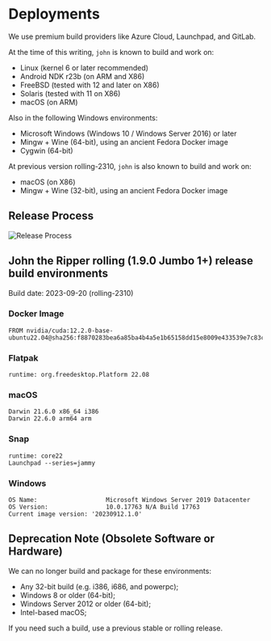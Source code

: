 # Deployments

We use premium build providers like Azure Cloud, Launchpad, and GitLab.

At the time of this writing, `john` is known to build and work on:

* Linux (kernel 6 or later recommended)
* Android NDK r23b (on ARM and X86)
* FreeBSD (tested with 12 and later on X86)
* Solaris (tested with 11 on X86)
* macOS (on ARM)

Also in the following Windows environments:
* Microsoft Windows (Windows 10 / Windows Server 2016) or later
* Mingw + Wine (64-bit), using an ancient Fedora Docker image
* Cygwin (64-bit)

At previous version rolling-2310, `john` is also known to build and work on:

* macOS (on X86)
* Mingw + Wine (32-bit), using an ancient Fedora Docker image

## Release Process

![Release Process](https://mermaid.ink/img/pako:eNp9kltLw0AQhf_KsE8KbUCQIkWUNrEXqrYYRaHJw3QzbZdkd8Nm11vT_-4mCl4o7tNh53znMDA7xnVGrM82Bsst3EeJAv8GywXyHDdCbVLodi_qaQXhFHR-WcPw6HxlLm5QOSwgtmisK5ufIAiOP-lhg8DwZDkmC7F2hhOEvqZxjYyW8FBW1hDK9Mt_0gLhbmH0s8jIVPvPQdh2j4W9xpXvryFarrG_xm5GVW51CW1igXaBefoTuUan-LbErIarA0issEz_VEzcCgbcCq2qGkYHoEjznEyjphI39IsfvDtDENHzfBHXMDlAPwqV6Zeqkb3TlbDfeBD43WdLei3JCEnKYvE1nLXZoTC8oHb92wPBEvk8bsTTWe8vZ1zVcvP_uMHdTco6TJKRKDJ_CrsmJWF2S5IS1vcyozW6wiYsUXtvRWd1_KY461vjqMNcmaGlSKA_Isl8UVHR_gPFCsKW?type=png)

## John the Ripper rolling (1.9.0 Jumbo 1+) release build environments

Build date: 2023-09-20 (rolling-2310)

### Docker Image

```text
FROM nvidia/cuda:12.2.0-base-ubuntu22.04@sha256:f8870283bea6a85ba4b4a5e1b65158dd15e8009e433539e7c83c94707e703a1b
```

### Flatpak

```text
runtime: org.freedesktop.Platform 22.08
```

### macOS

```text
Darwin 21.6.0 x86_64 i386
Darwin 22.6.0 arm64 arm
```

### Snap

```text
runtime: core22
Launchpad --series=jammy
```

### Windows

```text
OS Name:                   Microsoft Windows Server 2019 Datacenter
OS Version:                10.0.17763 N/A Build 17763
Current image version: '20230912.1.0'
```

## Deprecation Note (Obsolete Software or Hardware)

We can no longer build and package for these environments:

* Any 32-bit build (e.g. i386, i686, and powerpc);
* Windows 8 or older (64-bit);
* Windows Server 2012 or older (64-bit);
* Intel-based macOS;

If you need such a build, use a previous stable or rolling release.
